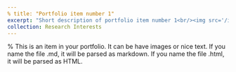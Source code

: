 ```yaml
---
% title: "Portfolio item number 1"
excerpt: "Short description of portfolio item number 1<br/><img src='/images/500x300.png'>"
collection: Research Interests
---
```


% This is an item in your portfolio. It can be have images or nice text. If you name the file .md, it will be parsed as markdown. If you name the file .html, it will be parsed as HTML. 
